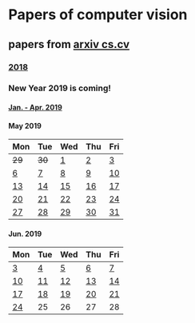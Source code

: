 # Papers of computer vision

## papers from [arxiv cs.cv](http://arxiv.org)
### [2018](2018.md)

### New Year 2019 is coming!
#### [Jan. - Apr. 2019](2019.md)


#### May 2019
Mon | Tue | Wed | Thu | Fri 
----------|-------------|-------------|-------------|-------------
~~29~~ | ~~30~~ | [1](2019/201905/20190501.md) | [2](2019/201905/20190502.md) | [3](2019/201905/20190503.md) 
[6](2019/201905/20190506.md) | [7](2019/201905/20190507.md) | [8](2019/201905/20190508.md) | [9](2019/201905/20190509.md) | [10](2019/201905/20190510.md) 
[13](2019/201905/20190513.md) | [14](2019/201905/20190514.md) | [15](2019/201905/20190515.md) | [16](2019/201905/20190516.md) | [17](2019/201905/20190517.md) 
[20](2019/201905/20190520.md) | [21](2019/201905/20190521.md) | [22](2019/201905/20190522.md) | [23](2019/201905/20190523.md) | [24](2019/201905/20190524.md) 
[27](2019/201905/20190527.md) | [28](2019/201905/20190528.md) | [29](2019/201905/20190529.md) | [30](2019/201905/20190530.md) | [31](2019/201905/20190531.md)

#### Jun. 2019
Mon | Tue | Wed | Thu | Fri 
----------|-------------|-------------|-------------|-------------
[3](2019/201906/20190603.md) | [4](2019/201906/20190604.md) | [5](2019/201906/20190605.md) | [6](2019/201906/20190606.md) | [7](2019/201906/20190607.md) |
[10](2019/201906/20190610.md) | [11](2019/201906/20190611.md) | [12](2019/201906/20190612.md) | [13](2019/201906/20190613.md) | [14](2019/201906/20190614.md) |
[17](2019/201906/20190617.md) | [18](2019/201906/20190618.md) | [19](2019/201906/20190619.md) | [20](2019/201906/20190620.md)  | [21](2019/201906/20190621.md) |
[24](2019/201906/20190624.md) | 25 | 26 | 27 | 28 |